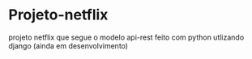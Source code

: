 # Projeto-netflix
 projeto netflix que segue o modelo api-rest feito com python utlizando django (ainda em desenvolvimento)
